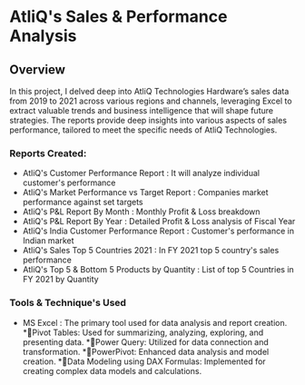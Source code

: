 # AtliQ's Sales & Performance Analysis
## Overview
In this project, I delved deep into AtliQ Technologies Hardware’s sales data from 2019 to 2021 across various regions and channels, leveraging Excel to extract valuable trends and business intelligence that will shape future strategies. The reports provide deep insights into various aspects of sales performance, tailored to meet the specific needs of AtliQ Technologies.

### Reports Created: 

* AtliQ's Customer Performance Report : It will analyze individual customer's performance
* AtliQ's Market Performance vs Target Report : Companies market performance against set targets
* AtliQ's P&L Report By Month : Monthly Profit & Loss breakdown 
* AtliQ's P&L Report By Year : Detailed Profit & Loss analysis of Fiscal Year
* AtliQ's India Customer Performance Report : Customer's performance in Indian market
* AtliQ's Sales Top 5 Countries 2021 : In FY 2021 top 5 country's sales performance
* AtliQ's Top 5 & Bottom 5 Products by Quantity : List of top 5 Countries in FY 2021 by Quantity

### Tools & Technique's Used

* MS Excel : The primary tool used for data analysis and report creation.
*🔹Pivot Tables: Used for summarizing, analyzing, exploring, and presenting data.
*🔹Power Query: Utilized for data connection and transformation.
*🔹PowerPivot: Enhanced data analysis and model creation.
*🔹Data Modeling using DAX Formulas: Implemented for creating complex data models and calculations.


